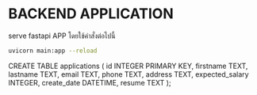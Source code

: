 # BACKEND APPLICATION
serve fastapi APP โดยใช้คำสั่งต่อไปนี้
```bash
uvicorn main:app --reload
```

CREATE TABLE applications (
    id INTEGER PRIMARY KEY,
    firstname TEXT,
    lastname TEXT,
    email TEXT,
    phone TEXT,
    address TEXT,
    expected_salary INTEGER,
    create_date DATETIME,
    resume TEXT
);
```
